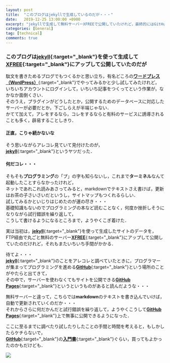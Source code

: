 ```yaml
---
layout: post
title:  "このブログはjekyllで生成しているのだが・・・"
date:   2019-12-25 13:00:00 +0900
excerpt: "jekyllで生成して無料サーバーXFREEで公開していたけれど，最終的にはGitHub Pagesに移行したこのブログの成り立ちを簡単に"
categories: [General]
tag: [technical]
comments: true
---
```

### このブログは[**jekyll**][jl]{:target="_blank"}を使って生成して[**XFREE**][xf]{:target="_blank"}にアップして公開していたのだが

駄文を書きためるブログでもつくるかと思い立ち，有名どころの[**ワードプレス（WordPress）**][wp]{:target="_blank"}でやってみるかと少し試してみたけれど，  
いちいちアカウントにログインして，いちいち記事をつくってという作業が，なかなか面倒くさい．  
そのうえ，プラグインがどうしたとか，公開するためのデータベースに対応したサーバーが必要だとか，下ごしらえが半端じゃない．  
かてて加えて，アレをするなら，コレをするならと有料のサービスに誘導されることも多く，辟易することしきり．  

#### 正直，こりゃ続かないな  

そう思いながらアレコレ見ていて見付けたのが，  
[**jekyll**][jl]{:target="_blank"}というヤツだった．  

#### 何だコレ・・・  

そもそも**プログラミング**の「プ」の字も知らないし，これまで**ターミネル**なんて起動したことすらなかったけれど，  
ネットであれこれ読みあさってみると，markdownでテキストさえ書けば，更新はお茶の子さいさいだというし，サイトマップもつくれるらしい．  
試してみるかといじりはじめたのが運の尽き・・・  
基礎知識もないのでプログラミングの本など読むことなく，何度か挫折しそうになりながら試行錯誤を繰り返して，  
こうして書けるようになるところまで，ようやくこぎ着けた．  

実は当初は，[**jekyll**][jl]{:target="_blank"}を使って生成したサイトのデータを，  
FTP経由で丸ごと無料のサーバー[**XFREE**][xf]{:target="_blank"}にアップして公開していたのだけれど，それもまたいちいち手間がかかる．  

待てよ・・・  
[**jekyll**][jl]{:target="_blank"}のことをアレコレと調べていたときに，プログラマーが集まってプログラミングを進める[**GitHub**][gh]{:target="_blank"}という場所のことがやたらと出てきて，  
その中で，サーバーを使わなくてもサイトを公開できる[**GitHub Pages**][gp]{:target="_blank"}というというものがあると読んだような・・・  

無料サーバーと違って，こちらでは**markdown**のテキストを書き込んでいけば，自動で更新されていくのだか・・・  
それからさらに何だかんだと試行錯誤を繰り返して，ようやくこうして[**GitHub Pages**][gp]{:target="_blank"}上で無事に公開できるようになった．  

ここに至るまでに調べたり試したりしたことの手間と時間を考えると，もしかしたらケチらないで，  
[**GitHub**][gh]{:target="_blank"}の[**入門書**][amz]{:target="_blank"}ぐらい，買ってもよかったのかもだけども．  

<a href="https://www.amazon.co.jp/GitHub%E5%AE%9F%E8%B7%B5%E5%85%A5%E9%96%80%E2%94%80%E2%94%80Pull-Request%E3%81%AB%E3%82%88%E3%82%8B%E9%96%8B%E7%99%BA%E3%81%AE%E5%A4%89%E9%9D%A9-WEB-PRESS-plus-ebook/dp/B07JLJSDMJ/ref=as_li_ss_il?__mk_ja_JP=%E3%82%AB%E3%82%BF%E3%82%AB%E3%83%8A&keywords=GitHub&qid=1577256598&sr=8-5&linkCode=li2&tag=palibera-22&linkId=4aec90359112a8a8ccb139c8ec9f87f5&language=ja_JP" target="_blank"><img border="0" src="//ws-fe.amazon-adsystem.com/widgets/q?_encoding=UTF8&ASIN=B07JLJSDMJ&Format=_SL160_&ID=AsinImage&MarketPlace=JP&ServiceVersion=20070822&WS=1&tag=palibera-22&language=ja_JP" ></a><img src="https://ir-jp.amazon-adsystem.com/e/ir?t=palibera-22&language=ja_JP&l=li2&o=9&a=B07JLJSDMJ" width="1" height="1" border="0" alt="" style="border:none !important; margin:0px !important;" />  

[jl]: http://jekyllrb-ja.github.io
[wp]: https://ja.wordpress.org
[xf]: https://www.xfree.ne.jp
[gh]: https://github.com
[gp]: https://pages.github.com
[amz]: https://amzn.to/35YZ31K
